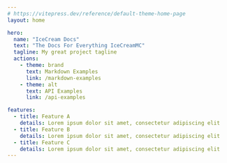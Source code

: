 ```yaml
---
# https://vitepress.dev/reference/default-theme-home-page
layout: home

hero:
  name: "IceCream Docs"
  text: "The Docs For Everything IceCreamMC"
  tagline: My great project tagline
  actions:
    - theme: brand
      text: Markdown Examples
      link: /markdown-examples
    - theme: alt
      text: API Examples
      link: /api-examples

features:
  - title: Feature A
    details: Lorem ipsum dolor sit amet, consectetur adipiscing elit
  - title: Feature B
    details: Lorem ipsum dolor sit amet, consectetur adipiscing elit
  - title: Feature C
    details: Lorem ipsum dolor sit amet, consectetur adipiscing elit
---
```


